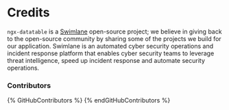 # Credits

`ngx-datatable` is a [Swimlane](http://swimlane.com) open-source project; we believe in 
giving back to the open-source community by sharing some of the projects we build for our application. 
Swimlane is an automated cyber security operations and incident response platform that enables cyber security 
teams to leverage threat intelligence, speed up incident response and automate security operations.

### Contributors
{% GitHubContributors %}
{% endGitHubContributors %}
